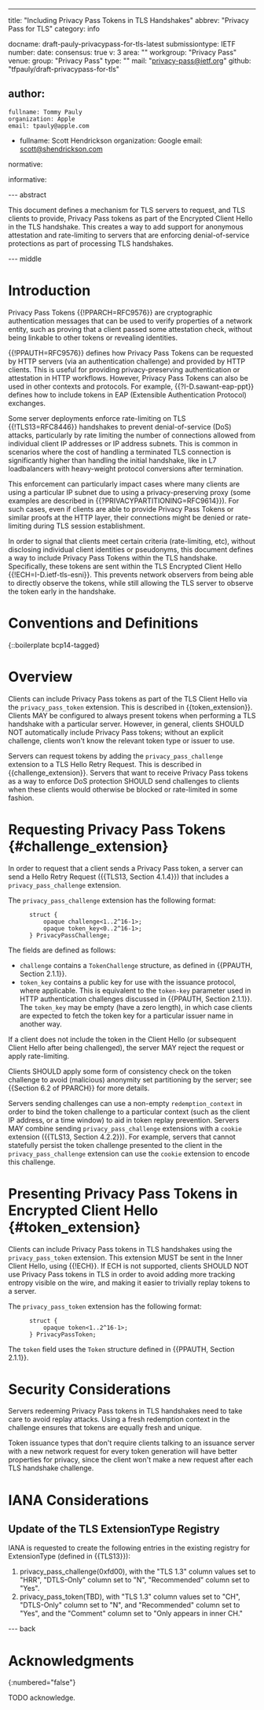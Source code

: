 ---
title: "Including Privacy Pass Tokens in TLS Handshakes"
abbrev: "Privacy Pass for TLS"
category: info

docname: draft-pauly-privacypass-for-tls-latest
submissiontype: IETF
number:
date:
consensus: true
v: 3
area: ""
workgroup: "Privacy Pass"
venue:
  group: "Privacy Pass"
  type: ""
  mail: "privacy-pass@ietf.org"
  github: "tfpauly/draft-privacypass-for-tls"

author:
 -
    fullname: Tommy Pauly
    organization: Apple
    email: tpauly@apple.com
 -
    fullname: Scott Hendrickson
    organization: Google
    email: scott@shendrickson.com

normative:

informative:


--- abstract

This document defines a mechanism for TLS servers to request, and TLS clients to
provide, Privacy Pass tokens as part of the Encrypted Client Hello in the TLS
handshake. This creates a way to add support for anonymous attestation and
rate-limiting to servers that are enforcing denial-of-service protections as
part of processing TLS handshakes.


--- middle

# Introduction

Privacy Pass Tokens {{!PPARCH=RFC9576}} are cryptographic authentication messages
that can be used to verify properties of a network entity, such as proving that a
client passed some attestation check, without being linkable to other tokens
or revealing identities.

{{!PPAUTH=RFC9576}} defines how Privacy Pass Tokens can be requested by HTTP servers
(via an authentication challenge) and provided by HTTP clients. This is useful
for providing privacy-preserving authentication or attestation in HTTP workflows.
However, Privacy Pass Tokens can also be used in other contexts and protocols.
For example, {{?I-D.sawant-eap-ppt}} defines how to include tokens in EAP
(Extensible Authentication Protocol) exchanges.

Some server deployments enforce rate-limiting on TLS {{!TLS13=RFC8446}}
handshakes to prevent denial-of-service (DoS) attacks, particularly by rate
limiting the number of connections allowed from individual client IP addresses
or IP address subnets. This is common in scenarios where the cost of handling a
terminated TLS connection is significantly higher than handling the initial
handshake, like in L7 loadbalancers with heavy-weight protocol conversions
after termination.

This enforcement can particularly impact cases where many clients are using a
particular IP subnet due to using a privacy-preserving proxy (some examples are
described in {{?PRIVACYPARTITIONING=RFC9614}}). For such cases, even if clients
are able to provide Privacy Pass Tokens or similar proofs at the HTTP layer,
their connections might be denied or rate-limiting during TLS session
establishment.

In order to signal that clients meet certain criteria (rate-limiting, etc),
without disclosing individual client identities or pseudonyms, this document
defines a way to include Privacy Pass Tokens within the TLS handshake.
Specifically, these tokens are sent within the TLS Encrypted Client Hello
{{!ECH=I-D.ietf-tls-esni}}. This  prevents network observers from being able to
directly observe the tokens, while still allowing the TLS server to observe the
token early in the handshake.

# Conventions and Definitions

{::boilerplate bcp14-tagged}

# Overview

Clients can include Privacy Pass tokens as part of the TLS Client Hello
via the `privacy_pass_token` extension. This is described in {{token_extension}}.
Clients MAY be configured to always present tokens when performing a TLS
handshake with a particular server. However, in general, clients SHOULD NOT
automatically include Privacy Pass tokens; without an explicit challenge,
clients won't know the relevant token type or issuer to use.

Servers can request tokens by adding the `privacy_pass_challenge` extension
to a TLS Hello Retry Request. This is described in {{challenge_extension}}.
Servers that want to receive Privacy Pass tokens as a way to enforce DoS
protection SHOULD send challenges to clients when these clients would
otherwise be blocked or rate-limited in some fashion.

# Requesting Privacy Pass Tokens {#challenge_extension}

In order to request that a client sends a Privacy Pass token, a
server can send a Hello Retry Request ({{TLS13, Section
4.1.4}}) that includes a `privacy_pass_challenge` extension.

The `privacy_pass_challenge` extension has the following format:

~~~
      struct {
          opaque challenge<1..2^16-1>;
          opaque token_key<0..2^16-1>;
      } PrivacyPassChallenge;
~~~

The fields are defined as follows:

- `challenge` contains a `TokenChallenge` structure, as defined in
  {{PPAUTH, Section 2.1.1}}.
- `token_key` contains a public key for use with the issuance protocol,
  where applicable. This is equivalent to the `token-key` parameter used
  in HTTP authentication challenges discussed in {{PPAUTH, Section 2.1.1}}.
  The `token_key` may be empty (have a zero length), in which case clients
  are expected to fetch the token key for a particular issuer name in
  another way.

If a client does not include the token in the Client Hello (or subsequent Client
Hello after being challenged), the server MAY reject the request or apply
rate-limiting.

Clients SHOULD apply some form of consistency check on the token challenge
to avoid (malicious) anonymity set partitioning by the server; see {{Section 6.2
of PPARCH}} for more details.

Servers sending challenges can use a non-empty `redemption_context`
in order to bind the token challenge to a particular context (such as the client
IP address, or a time window) to aid in token replay prevention.
Servers MAY combine sending `privacy_pass_challenge` extensions with
a `cookie` extension ({{TLS13, Section 4.2.2}}). For example, servers
that cannot statefully persist the token challenge presented to the
client in the `privacy_pass_challenge` extension can use the `cookie`
extension to encode this challenge.

# Presenting Privacy Pass Tokens in Encrypted Client Hello {#token_extension}

Clients can include Privacy Pass tokens in TLS handshakes using the
`privacy_pass_token` extension. This extension MUST be sent in the Inner Client Hello,
using {{!ECH}}. If ECH is not supported, clients SHOULD NOT use Privacy
Pass tokens in TLS in order to avoid adding more tracking entropy visible on
the wire, and making it easier to trivially replay tokens to a server.

The `privacy_pass_token` extension has the following format:

~~~
      struct {
          opaque token<1..2^16-1>;
      } PrivacyPassToken;
~~~

The `token` field uses the `Token` structure defined in {{PPAUTH, Section 2.1.1}}.

# Security Considerations

Servers redeeming Privacy Pass tokens in TLS handshakes need to take care to
avoid replay attacks. Using a fresh redemption context in the challenge ensures
that tokens are equally fresh and unique.

Token issuance types that don't require clients talking to an issuance server
with a new network request for every token generation will have better properties
for privacy, since the client won't make a new request after each TLS handshake
challenge.

# IANA Considerations

## Update of the TLS ExtensionType Registry

IANA is requested to create the following entries in the existing registry for
ExtensionType (defined in {{TLS13}}):

1. privacy_pass_challenge(0xfd00), with the "TLS 1.3" column values set to "HRR",
   "DTLS-Only" column set to "N", "Recommended" column set to "Yes".
1. privacy_pass_token(TBD), with "TLS 1.3" column values set to
   "CH", "DTLS-Only" column set to "N", and "Recommended" column set
   to "Yes", and the "Comment" column set to "Only appears in inner CH."

--- back

# Acknowledgments
{:numbered="false"}

TODO acknowledge.

